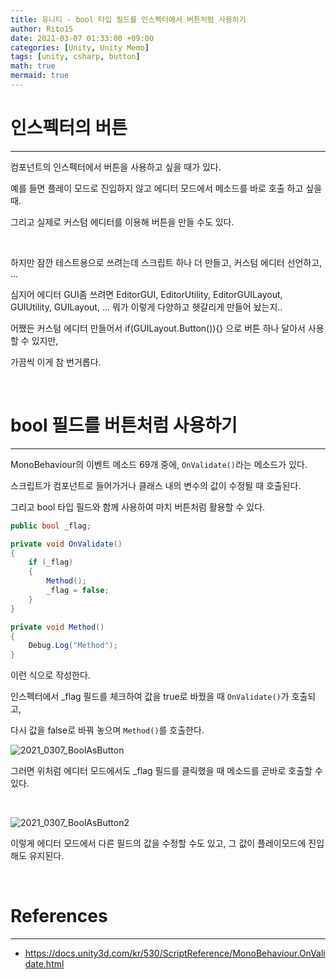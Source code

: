 ```yaml
---
title: 유니티 - bool 타입 필드를 인스펙터에서 버튼처럼 사용하기
author: Rito15
date: 2021-03-07 01:33:00 +09:00
categories: [Unity, Unity Memo]
tags: [unity, csharp, button]
math: true
mermaid: true
---
```


# 인스펙터의 버튼
---

컴포넌트의 인스펙터에서 버튼을 사용하고 싶을 때가 있다.

예를 들면 플레이 모드로 진입하지 않고 에디터 모드에서 메소드를 바로 호출 하고 싶을 때.

그리고 실제로 커스텀 에디터를 이용해 버튼을 만들 수도 있다.

<br>

하지만 잠깐 테스트용으로 쓰려는데 스크립트 하나 더 만들고, 커스텀 에디터 선언하고, ...

심지어 에디터 GUI좀 쓰려면 EditorGUI, EditorUtility, EditorGUILayout, GUIUtility, GUILayout, ... 뭐가 이렇게 다양하고 헷갈리게 만들어 놨는지..

어쨌든 커스텀 에디터 만들어서 if(GUILayout.Button()){} 으로 버튼 하나 달아서 사용할 수 있지만,

가끔씩 이게 참 번거롭다.

<br>

# bool 필드를 버튼처럼 사용하기
---

MonoBehaviour의 이벤트 메소드 69개 중에, `OnValidate()`라는 메소드가 있다.

스크립트가 컴포넌트로 들어가거나 클래스 내의 변수의 값이 수정될 때 호출된다.

그리고 bool 타입 필드와 함께 사용하여 마치 버튼처럼 활용할 수 있다.

```cs
public bool _flag;

private void OnValidate()
{
    if (_flag)
    {
        Method();
        _flag = false;
    }
}

private void Method()
{
    Debug.Log("Method");
}
```

이런 식으로 작성한다.

인스펙터에서 _flag 필드를 체크하여 값을 true로 바꿨을 때 `OnValidate()`가 호출되고,

다시 값을 false로 바꿔 놓으며 `Method()`를 호출한다.

![2021_0307_BoolAsButton](https://user-images.githubusercontent.com/42164422/110214320-627f7f00-7ee7-11eb-838c-305c440a6ac7.gif)

그러면 위처럼 에디터 모드에서도 _flag 필드를 클릭했을 때 메소드를 곧바로 호출할 수 있다.

<br>

![2021_0307_BoolAsButton2](https://user-images.githubusercontent.com/42164422/110214323-64e1d900-7ee7-11eb-8cc1-ca87cb773053.gif)

이렇게 에디터 모드에서 다른 필드의 값을 수정할 수도 있고, 그 값이 플레이모드에 진입해도 유지된다.

<br>

# References
---
- <https://docs.unity3d.com/kr/530/ScriptReference/MonoBehaviour.OnValidate.html>